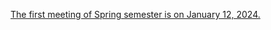 [The first meeting of Spring semester is on January 12, 2024.](https://augusta.presence.io/event/pl-reading-group-spring-session-1)
